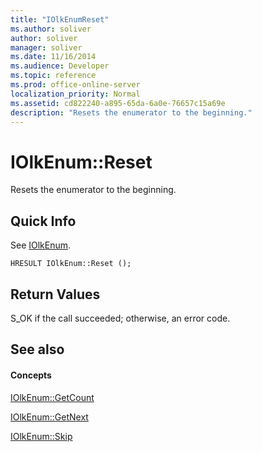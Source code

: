 ```yaml
---
title: "IOlkEnumReset"
ms.author: soliver
author: soliver
manager: soliver
ms.date: 11/16/2014
ms.audience: Developer
ms.topic: reference
ms.prod: office-online-server
localization_priority: Normal
ms.assetid: cd822240-a895-65da-6a0e-76657c15a69e
description: "Resets the enumerator to the beginning."
---
```


# IOlkEnum::Reset

Resets the enumerator to the beginning.
  
## Quick Info

See [IOlkEnum](iolkenum.md).
  
```
HRESULT IOlkEnum::Reset ();
```

## Return Values

S_OK if the call succeeded; otherwise, an error code.
  
## See also

#### Concepts

[IOlkEnum::GetCount](iolkenum-getcount.md)
  
[IOlkEnum::GetNext](iolkenum-getnext.md)
  
[IOlkEnum::Skip](iolkenum-skip.md)

